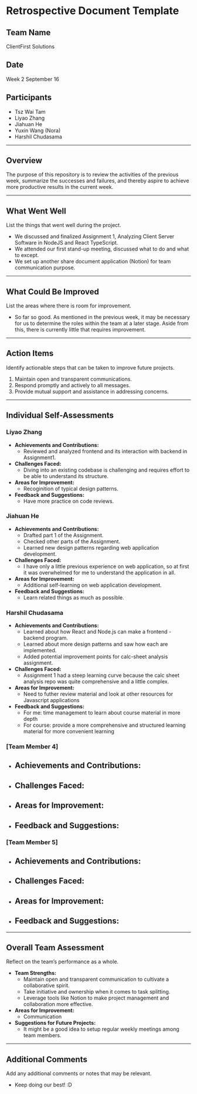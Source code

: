 # Retrospective Document Template

## Team Name
ClientFirst Solutions

## Date
Week 2 September 16

## Participants
  - Tsz Wai Tam
  - Liyao Zhang
  - Jiahuan He
  - Yuxin Wang (Nora)
  - Harshil Chudasama

---

## Overview
The purpose of this repository is to review the activities of the previous week, summarize the successes and failures, and thereby aspire to achieve more productive results in the current week.

---

## What Went Well
List the things that went well during the project.
- We discussed and finalized Assignment 1, Analyzing Client Server Software in NodeJS and React TypeScript.
- We attended our first stand-up meeting, discussed what to do and what to except.
- We set up another share document application (Notion) for team communication purpose.

---

## What Could Be Improved
List the areas where there is room for improvement.
- So far so good. As mentioned in the previous week, it may be necessary for us to determine the roles within the team at a later stage. Aside from this, there is currently little that requires improvement.

---

## Action Items
Identify actionable steps that can be taken to improve future projects.
1. Maintain open and transparent communications.
2. Respond promptly and actively to all messages.
3. Provide mutual support and assistance in addressing concerns.

---

## Individual Self-Assessments
### Liyao Zhang
- **Achievements and Contributions:**
  - Reviewed and analyzed frontend and its interaction with backend in Assignment1.
- **Challenges Faced:**
  - Diving into an existing codebase is challenging and requires effort to be able to understand its structure.
- **Areas for Improvement:**
  - Recoginition of typical design patterns.
- **Feedback and Suggestions:**
  - Have more practice on code reviews.

### Jiahuan He
- **Achievements and Contributions:**
  - Drafted part 1 of the Assignment.
  - Checked other parts of the Assignment.
  - Learned new design patterns regarding web application development.
- **Challenges Faced:**
  - I have only a little previous experience on web application, so at first it was overwhelmed for me to understand the application in all.
- **Areas for Improvement:**
  - Additional self-learning on web application development.
- **Feedback and Suggestions:**
  - Learn related things as much as possible.

### Harshil Chudasama
- **Achievements and Contributions:**
  - Learned about how React and Node.js can make a frontend - backend program.
  - Learned about more design patterns and saw how each are implemented.
  - Added potential improvement points for calc-sheet analysis assignment. 
- **Challenges Faced:**
  - Assignment 1 had a steep learning curve because the calc sheet analysis repo was quite comprehensive and a little complex.
- **Areas for Improvement:**
  - Need to futher review material and look at other resources for Javascript applications
- **Feedback and Suggestions:**
  - For me: time management to learn about course material in more depth
  - For course: provide a more comprehensive and structured learning material for more convenient learning

### [Team Member 4]
- **Achievements and Contributions:**
  -
- **Challenges Faced:**
  -
- **Areas for Improvement:**
  -
- **Feedback and Suggestions:**
  -

### [Team Member 5]
- **Achievements and Contributions:**
  -
- **Challenges Faced:**
  -
- **Areas for Improvement:**
  -
- **Feedback and Suggestions:**
  -

---

## Overall Team Assessment
Reflect on the team’s performance as a whole.
- **Team Strengths:**
  - Maintain open and transparent communication to cultivate a collaborative spirit.
  - Take initiative and ownership when it comes to task splitting.
  - Leverage tools like Notion to make project management and collaboration more effective.
- **Areas for Improvement:**
  - Communication
- **Suggestions for Future Projects:**
  - It might be a good idea to setup regular weekly meetings among team members.

---

## Additional Comments
Add any additional comments or notes that may be relevant.
- Keep doing our best! :D
